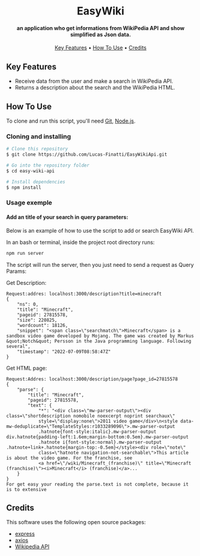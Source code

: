 <h1 align="center"> EasyWiki </h1>

<h4 align="center"> an application who get informations from WikiPedia API and show simplified as Json data. </h4>

<p align="center">
  <a href="#key-features">Key Features</a> •
  <a href="#how-to-use">How To Use</a> •
  <a href="#credits">Credits</a>
</p>

## Key Features

* Receive data from the user and make a search in WikiPedia API.
* Returns a description about the search and the WikiPedia HTML. 

## How To Use

To clone and run this script, you'll need [Git](https://git-scm.com), [Node.js](https://nodejs.org/en/).

### Cloning and installing

```bash
# Clone this repository
$ git clone https://github.com/Lucas-Finatti/EasyWikiApi.git

# Go into the repository folder
$ cd easy-wiki-api

# Install dependencies
$ npm install

```

### Usage exemple


#### Add an title of your search in query parameters:
Below is an example of how to use the script to add or search EasyWiki API.

In an bash or terminal, inside the project root directory runs:

```bash
npm run server
```

The script will run the server, then you just need to send a request as Query Params:

Get Description:
```
Request:addres: localhost:3000/description?title=minecraft
{
	"ns": 0,
	"title": "Minecraft",
	"pageid": 27815578,
	"size": 220825,
	"wordcount": 18126,
	"snippet": "<span class=\"searchmatch\">Minecraft</span> is a sandbox video game developed by Mojang. The game was created by Markus &quot;Notch&quot; Persson in the Java programming language. Following several",
	"timestamp": "2022-07-09T08:58:47Z"
}
```
Get HTML page:
```
Request:Addres: localhost:3000/description/page?page_id=27815578
{
    "parse": {
        "title": "Minecraft",
        "pageid": 27815578,
        "text": {
            "*": "<div class=\"mw-parser-output\"><div class=\"shortdescription nomobile noexcerpt noprint searchaux\" 
            style=\"display:none\">2011 video game</div>\n<style data-mw-deduplicate=\"TemplateStyles:r1033289096\">.mw-parser-output 
            .hatnote{font-style:italic}.mw-parser-output div.hatnote{padding-left:1.6em;margin-bottom:0.5em}.mw-parser-output 
            .hatnote i{font-style:normal}.mw-parser-output .hatnote+link+.hatnote{margin-top:-0.5em}</style><div role=\"note\" 
            class=\"hatnote navigation-not-searchable\">This article is about the video game. For the franchise, see 
            <a href=\"/wiki/Minecraft_(franchise)\" title=\"Minecraft (franchise)\"><i>Minecraft</i> (franchise)</a>...
    }
}
For get easy your reading the parse.text is not complete, because it is to extensive
```

## Credits

This software uses the following open source packages:

- [express](https://expressjs.com/pt-br/)
- [axios](https://axios-http.com/ptbr/docs/intro)
- [Wikipedia API](https://www.mediawiki.org/wiki/API:Main_page/pt-br)
